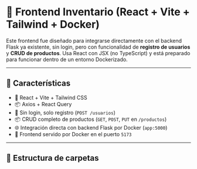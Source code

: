 # 🎯 Frontend Inventario (React + Vite + Tailwind + Docker)

Este frontend fue diseñado para integrarse directamente con el backend Flask ya existente, sin login, pero con funcionalidad de **registro de usuarios** y **CRUD de productos**. Usa React con JSX (no TypeScript) y está preparado para funcionar dentro de un entorno Dockerizado.

---

## 🚀 Características

- 🔧 React + Vite + Tailwind CSS
- 📦 Axios + React Query
- 🧠 Sin login, solo registro (`POST /usuarios`)
- 📦 CRUD completo de productos (`GET`, `POST`, `PUT` en `/productos`)
- 🌐 Integración directa con backend Flask por Docker (`app:5000`)
- 🔄 Frontend servido por Docker en el puerto `5173`

---

## 📁 Estructura de carpetas

